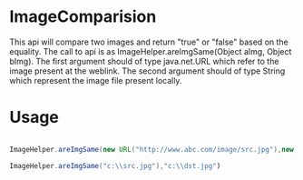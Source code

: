 # ImageComparision
This api will compare two images and return "true" or "false" based on the equality.
The call to api is as ImageHelper.areImgSame(Object aImg, Object bImg). The first argument should of type java.net.URL which refer to the image present at the weblink. The second argument should of type String which represent the image file present locally.

# Usage

```java

ImageHelper.areImgSame(new URL("http://www.abc.com/image/src.jpg"),new URL("http://www.abc.com/image/dst.jpg")) 

ImageHelper.areImgSame("c:\\src.jpg"),"c:\\dst.jpg")

```

